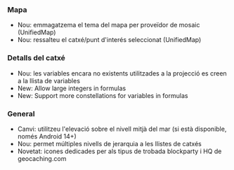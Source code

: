 ### Mapa
- Nou: emmagatzema el tema del mapa per proveïdor de mosaic (UnifiedMap)
- Nou: ressalteu el catxé/punt d'interés seleccionat (UnifiedMap)

### Detalls del catxé
- Nou: les variables encara no existents utilitzades a la projecció es creen a la llista de variables
- New: Allow large integers in formulas
- New: Support more constellations for variables in formulas

### General
- Canvi: utilitzeu l'elevació sobre el nivell mitjà del mar (si està disponible, només Android 14+)
- Nou: permet múltiples nivells de jerarquia a les llistes de catxés
- Novetat: icones dedicades per als tipus de trobada blockparty i HQ de geocaching.com

